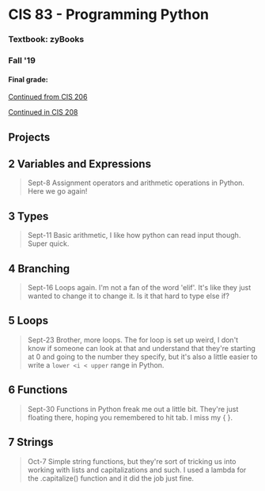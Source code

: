 # CIS 83 - Programming Python

### Textbook: zyBooks
### Fall '19
#### Final grade:

[Continued from CIS 206](https://laughtrey.github.io/cis206/)

[Continued in CIS 208](https://laughtrey.github.io/cis208/)

## Projects

## 2 Variables and Expressions
>Sept-8 Assignment operators and arithmetic operations in Python. Here we go again!

## 3 Types
>Sept-11 Basic arithmetic, I like how python can read input though. Super quick.

## 4 Branching
>Sept-16 Loops again. I'm not a fan of the word 'elif'. It's like they just wanted to change it to change it. Is it that hard to type else if?

## 5 Loops
>Sept-23 Brother, more loops. The for loop is set up weird, I don't know if someone can look at that and understand that they're starting at 0 and going to the
>number they specify, but it's also a little easier to write a ``lower <i < upper`` range in Python.

## 6 Functions
>Sept-30 Functions in Python freak me out a little bit. They're just floating there, hoping you remembered to hit tab. I miss my {  }.

## 7 Strings
>Oct-7 Simple string functions, but they're sort of tricking us into working with lists and capitalizations and such. I used a lambda for the .capitalize() function
>and it did the job just fine.
